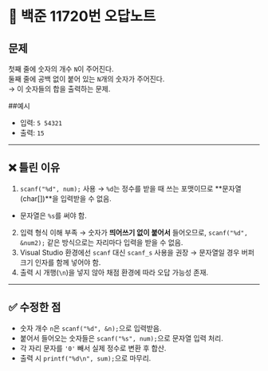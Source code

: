 # 📘 백준 11720번 오답노트

## 문제
첫째 줄에 숫자의 개수 `N`이 주어진다.  
둘째 줄에 공백 없이 붙어 있는 `N`개의 숫자가 주어진다.  
→ 이 숫자들의 합을 출력하는 문제.  

##예시  
- 입력: ```5 54321```
- 출력: `15`

---

## ❌ 틀린 이유
1. `scanf("%d", num);` 사용 → `%d`는 정수를 받을 때 쓰는 포맷이므로 **문자열(char[])**을 입력받을 수 없음.  
 - 문자열은 `%s`를 써야 함.  
2. 입력 형식 이해 부족 → 숫자가 **띄어쓰기 없이 붙어서** 들어오므로, `scanf("%d", &num2);` 같은 방식으로는 자리마다 입력을 받을 수 없음.  
3. Visual Studio 환경에선 `scanf` 대신 `scanf_s` 사용을 권장 → 문자열일 경우 버퍼 크기 인자를 함께 넣어야 함.  
4. 출력 시 개행(`\n`)을 넣지 않아 채점 환경에 따라 오답 가능성 존재.  

---

## ✅ 수정한 점
- 숫자 개수 `n`은 `scanf("%d", &n);`으로 입력받음.  
- 붙어서 들어오는 숫자들은 `scanf("%s", num);`으로 문자열 입력 처리.  
- 각 자리 문자를 `'0'` 빼서 실제 정수로 변환 후 합산.  
- 출력 시 `printf("%d\n", sum);`으로 마무리. 
